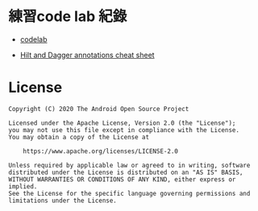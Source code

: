 # 練習code lab 紀錄
* [codelab](https://developer.android.com/codelabs/android-hilt)

* [Hilt and Dagger annotations cheat sheet](https://developer.android.com/training/dependency-injection/hilt-cheatsheet)

# License

```
Copyright (C) 2020 The Android Open Source Project

Licensed under the Apache License, Version 2.0 (the "License");
you may not use this file except in compliance with the License.
You may obtain a copy of the License at

    https://www.apache.org/licenses/LICENSE-2.0

Unless required by applicable law or agreed to in writing, software
distributed under the License is distributed on an "AS IS" BASIS,
WITHOUT WARRANTIES OR CONDITIONS OF ANY KIND, either express or implied.
See the License for the specific language governing permissions and
limitations under the License.


